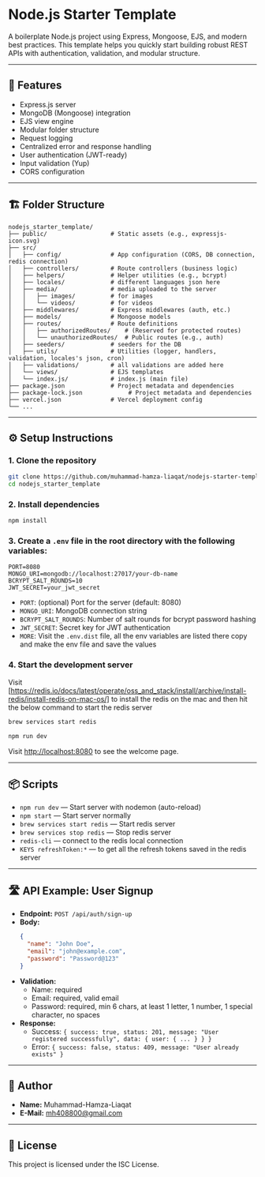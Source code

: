 # Node.js Starter Template

A boilerplate Node.js project using Express, Mongoose, EJS, and modern best practices. This template helps you quickly start building robust REST APIs with authentication, validation, and modular structure.

---

## 🚀 Features

- Express.js server
- MongoDB (Mongoose) integration
- EJS view engine
- Modular folder structure
- Request logging
- Centralized error and response handling
- User authentication (JWT-ready)
- Input validation (Yup)
- CORS configuration

---

## 🏗️ Folder Structure

```
nodejs_starter_template/
├── public/                  # Static assets (e.g., expressjs-icon.svg)
├── src/
│   ├── config/              # App configuration (CORS, DB connection, redis connection)
│   ├── controllers/         # Route controllers (business logic)
│   ├── helpers/             # Helper utilities (e.g., bcrypt)
│   ├── locales/             # different languages json here
│   ├── media/               # media uploaded to the server
│   │   ├── images/          # for images
│   │   └── videos/          # for videos
│   ├── middlewares/         # Express middlewares (auth, etc.)
│   ├── models/              # Mongoose models
│   ├── routes/              # Route definitions
│   │   ├── authorizedRoutes/    # (Reserved for protected routes)
│   │   └── unauthorizedRoutes/  # Public routes (e.g., auth)
│   ├── seeders/             # seeders for the DB
│   ├── utils/               # Utilities (logger, handlers, validation, locales's json, cron)
│   ├── validations/         # all validations are added here
│   └── views/               # EJS templates
│   └── index.js/            # index.js (main file)
├── package.json             # Project metadata and dependencies
├── package-lock.json             # Project metadata and dependencies
├── vercel.json              # Vercel deployment config
└── ...
```

---

## ⚙️ Setup Instructions

### 1. Clone the repository

```bash
git clone https://github.com/muhammad-hamza-liaqat/nodejs-starter-template
cd nodejs_starter_template
```

### 2. Install dependencies

```bash
npm install
```

### 3. Create a `.env` file in the root directory with the following variables:

```env
PORT=8080
MONGO_URI=mongodb://localhost:27017/your-db-name
BCRYPT_SALT_ROUNDS=10
JWT_SECRET=your_jwt_secret
```

- `PORT`: (optional) Port for the server (default: 8080)
- `MONGO_URI`: MongoDB connection string
- `BCRYPT_SALT_ROUNDS`: Number of salt rounds for bcrypt password hashing
- `JWT_SECRET`: Secret key for JWT authentication
- `MORE`: Visit the `.env.dist` file, all the env variables are listed there copy and make the env file and save the values

### 4. Start the development server

Visit [https://redis.io/docs/latest/operate/oss_and_stack/install/archive/install-redis/install-redis-on-mac-os/] to install the redis on the mac and then hit the below command to start the redis server

```bash
brew services start redis
```

```bash
npm run dev
```

Visit [http://localhost:8080](http://localhost:8080) to see the welcome page.

---

## 📦 Scripts

- `npm run dev` — Start server with nodemon (auto-reload)
- `npm start` — Start server normally
- `brew services start redis` — Start redis server
- `brew services stop redis` — Stop redis server
- `redis-cli` — connect to the redis local connection
- `KEYS refreshToken:*` — to get all the refresh tokens saved in the redis server

---

## 🛣️ API Example: User Signup

- **Endpoint:** `POST /api/auth/sign-up`
- **Body:**
  ```json
  {
    "name": "John Doe",
    "email": "john@example.com",
    "password": "Password@123"
  }
  ```
- **Validation:**
  - Name: required
  - Email: required, valid email
  - Password: required, min 6 chars, at least 1 letter, 1 number, 1 special character, no spaces
- **Response:**
  - Success: `{ success: true, status: 201, message: "User registered successfully", data: { user: { ... } } }`
  - Error: `{ success: false, status: 409, message: "User already exists" }`

---

## 📝 Author

- **Name:** Muhammad-Hamza-Liaqat
- **E-Mail:** mh408800@gmail.com

---

## 📄 License

This project is licensed under the ISC License.
